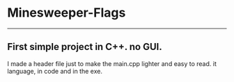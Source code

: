 # Minesweeper-Flags
-----------------------------------
First simple project in C++. no GUI.
-----------------------------------
I made a header file just to make the main.cpp lighter and easy to read. it language, in code and in the exe.
